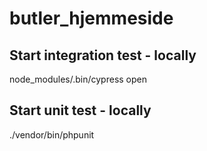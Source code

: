 # butler_hjemmeside

## Start integration test - locally
node_modules/.bin/cypress open

## Start unit test - locally
./vendor/bin/phpunit
